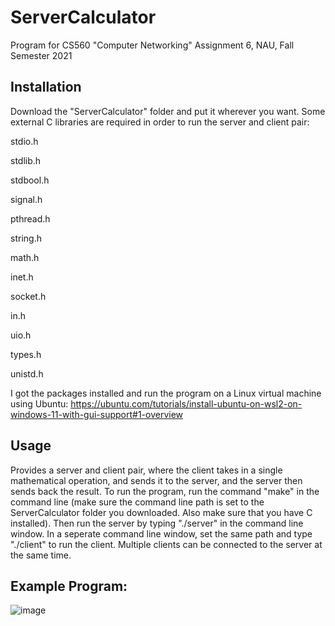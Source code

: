 # ServerCalculator
Program for CS560 "Computer Networking" Assignment 6, NAU, Fall Semester 2021

## Installation
Download the "ServerCalculator" folder and put it wherever you want.
Some external C libraries are required in order to run the server and client pair:

stdio.h

stdlib.h

stdbool.h

signal.h

pthread.h

string.h

math.h

inet.h

socket.h

in.h

uio.h

types.h

unistd.h

I got the packages installed and run the program on a Linux virtual machine using Ubuntu:
https://ubuntu.com/tutorials/install-ubuntu-on-wsl2-on-windows-11-with-gui-support#1-overview

## Usage
Provides a server and client pair, where the client takes in a single mathematical operation, and sends it to the server, and the server then sends back the result.
To run the program, run the command "make" in the command line (make sure the command line path is set to the ServerCalculator folder you downloaded. Also make sure that you have C installed). Then run the server by typing "./server" in the command line window. In a seperate command line window, set the same path and type "./client" to run the client. Multiple clients can be connected to the server at the same time.

## Example Program:
![image](https://user-images.githubusercontent.com/91853323/215630661-0f07c0b5-80ff-46a7-b25b-08d3c045ad26.png)

